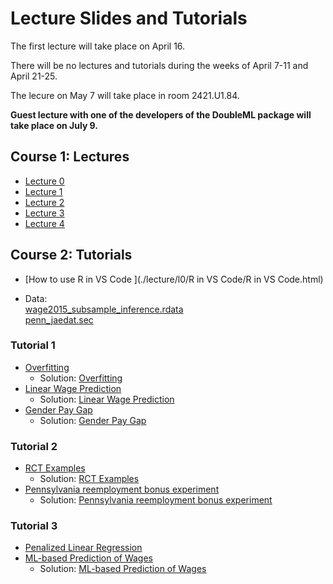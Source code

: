 # Lecture Slides and Tutorials

The first lecture will take place on April 16.

There will be no lectures and tutorials during the weeks of April 7-11 and April 21-25.

The lecure on May 7 will take place in room 2421.U1.84.

**Guest lecture with one of the developers of the DoubleML package will take place on July 9.**

## Course 1: Lectures
* [Lecture 0 ](./lecture/l0/L0.html)
* [Lecture 1 ](./lecture/l1/L1.html)
* [Lecture 2 ](./lecture/l2/L2.html)
* [Lecture 3 ](./lecture/l3/L3.html)
* [Lecture 4 ](./lecture/l4/L4.html)

## Course 2: Tutorials

* [How to use R in VS Code ](./lecture/l0/R in VS Code/R in VS Code.html)

* Data: \
[wage2015_subsample_inference.rdata](./data/wage2015_subsample_inference.rdata)\
[penn_jaedat.sec](./data/penn_jaedat.sec)

### Tutorial 1

* [Overfitting ](./tutorial/tutorial-1/r_notebook_linear_model_overfiting_hhu.ipynb)
    - Solution: [Overfitting](./tutorial/tutorial-1/r_notebook_linear_model_overfiting_hhu_solution.ipynb)
* [Linear Wage Prediction ](./tutorial/tutorial-1/ols_for_wage_prediction_hhu.ipynb)
    - Solution: [Linear Wage Prediction](./tutorial/tutorial-1/ols_for_wage_prediction_hhu_solution.ipynb)
* [Gender Pay Gap ](./tutorial/tutorial-1/ols_for_gender_wage_gap_inference_hhu.ipynb)
    - Solution: [Gender Pay Gap](./tutorial/tutorial-1/ols_for_gender_wage_gap_inference_hhu_solution.ipynb)

### Tutorial 2

* [RCT Examples ](./tutorial/tutorial-2/r_notebook_some_rct_examples_hhu.ipynb)
    - Solution: [RCT Examples](./tutorial/tutorial-2/r_notebook_some_rct_examples_hhu_solution.ipynb)
* [Pennsylvania reemployment bonus experiment ](./tutorial/tutorial-2/analyzing_rct_reemployment_experiment_hhu.ipynb)
    - Solution: [Pennsylvania reemployment bonus experiment](./tutorial/tutorial-2/analyzing_rct_reemployment_experiment_hhu_solution.ipynb)

### Tutorial 3

* [Penalized Linear Regression ](./tutorial/tutorial-3/r_notebook_linear_penalized_regs_hhu.ipynb)
* [ML-based Prediction of Wages ](./tutorial/tutorial-3/ml_for_wage_prediction_hhu.ipynb)
    - Solution: [ML-based Prediction of Wages](./tutorial/tutorial-3/ml_for_wage_prediction_hhu_solution.ipynb)